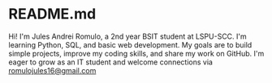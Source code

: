 # README.md
Hi! I'm Jules Andrei Romulo, a 2nd year BSIT student at LSPU-SCC. I'm learning Python, SQL, and basic web development. My goals are to build simple projects, improve my coding skills, and share my work on GitHub. I'm eager to grow as an IT student and welcome connections via romulojules16@gmail.com
